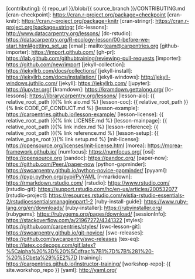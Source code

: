 [cc-by-human]: https://creativecommons.org/licenses/by/4.0/
[cc-by-legal]: https://creativecommons.org/licenses/by/4.0/legalcode
[ci]: http://communityin.org/
[coc-reporting]: https://docs.carpentries.org/topic_folders/policies/code-of-conduct.html#incident-reporting-guidelines
[coc]: https://docs.carpentries.org/topic_folders/policies/code-of-conduct.html
[concept-maps]: https://carpentries.github.io/instructor-training/05-memory/
[contrib-covenant]: https://contributor-covenant.org/
[contributing]: {{ repo_url }}/blob/{{ source_branch }}/CONTRIBUTING.md
[cran-checkpoint]: https://cran.r-project.org/package=checkpoint
[cran-knitr]: https://cran.r-project.org/package=knitr
[cran-stringr]: https://cran.r-project.org/package=stringr
[dc-lessons]: http://www.datacarpentry.org/lessons/
[dc-rstudio]: https://datacarpentry.org/R-ecology-lesson/00-before-we-start.html#getting_set_up
[email]: mailto:team@carpentries.org
[github-importer]: https://import.github.com/
[gh-pr]: https://lab.github.com/githubtraining/reviewing-pull-requests
[importer]: https://github.com/new/import
[jekyll-collection]: https://jekyllrb.com/docs/collections/
[jekyll-install]: https://jekyllrb.com/docs/installation/
[jekyll-windows]: http://jekyll-windows.juthilo.com/
[jekyll]: https://jekyllrb.com/
[jupyter]: https://jupyter.org/
[kramdown]: https://kramdown.gettalong.org/
[lc-lessons]: https://librarycarpentry.org/lessons/
[lesson-aio]: {{ relative_root_path }}{% link aio.md %}
[lesson-coc]: {{ relative_root_path }}{% link CODE_OF_CONDUCT.md %}
[lesson-example]: https://carpentries.github.io/lesson-example/
[lesson-license]: {{ relative_root_path }}{% link LICENSE.md %}
[lesson-mainpage]: {{ relative_root_path }}{% link index.md %}
[lesson-reference]: {{ relative_root_path }}{% link reference.md %}
[lesson-setup]: {{ relative_page_root }}{% link setup.md %}
[mit-license]: https://opensource.org/licenses/mit-license.html
[morea]: https://morea-framework.github.io/
[numfocus]: https://numfocus.org/
[osi]: https://opensource.org
[pandoc]: https://pandoc.org/
[paper-now]: https://github.com/PeerJ/paper-now
[python-gapminder]: https://swcarpentry.github.io/python-novice-gapminder/
[pyyaml]: https://pypi.python.org/pypi/PyYAML
[r-markdown]: https://rmarkdown.rstudio.com/
[rstudio]: https://www.rstudio.com/
[rstudio-git]: https://support.rstudio.com/hc/en-us/articles/200532077
[rstudio-project]: https://resources.rstudio.com/wistia-rstudio-essentials-2/rstudioessentialsmanagingpart1-2
[ruby-install-guide]: https://www.ruby-lang.org/en/downloads/
[ruby-installer]: https://rubyinstaller.org/
[rubygems]: https://rubygems.org/pages/download/
[sessionInfo]: https://stackoverflow.com/a/21967272/4341322
[styles]: https://github.com/carpentries/styles/
[swc-lesson-git]: https://swcarpentry.github.io/git-novice/
[swc-releases]: https://github.com/swcarpentry/swc-releases
[tex-eq]: https://latex.codecogs.com/gif.latex?%5Calpha%20%3D%20%5Cdfrac%7B1%7D%7B%281%20-%20%5Cbeta%29%5E2%7D
[training]: https://carpentries.github.io/instructor-training/
[workshop-repo]: {{ site.workshop_repo }}
[yaml]: http://yaml.org/
